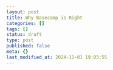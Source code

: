 ```yaml
---
layout: post
title: Why Basecamp is Right
categories: []
tags: []
status: draft
type: post
published: false
meta: {}
last_modified_at: 2024-11-01 19:03:55
---
```

